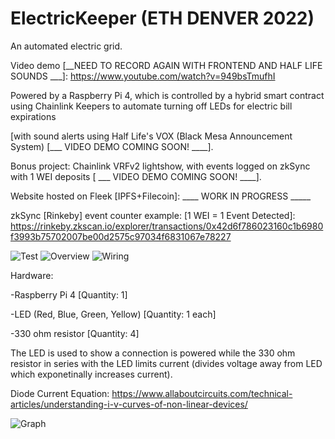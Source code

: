 # ElectricKeeper (ETH DENVER 2022)

An automated electric grid.

Video demo [__NEED TO RECORD AGAIN WITH FRONTEND AND HALF LIFE SOUNDS ___]: https://www.youtube.com/watch?v=949bsTmufhI


Powered by a Raspberry Pi 4, which is controlled by a hybrid smart contract using Chainlink Keepers to automate turning off LEDs for electric bill expirations 

[with sound alerts using Half Life's VOX (Black Mesa Announcement System) [___ VIDEO DEMO COMING SOON! ____].

Bonus project: Chainlink VRFv2 lightshow, with events logged on zkSync with 1 WEI deposits [ ___ VIDEO DEMO COMING SOON! ____].


Website hosted on Fleek [IPFS+Filecoin]: ____ WORK IN PROGRESS _____

zkSync [Rinkeby] event counter example: [1 WEI = 1 Event Detected]:
https://rinkeby.zkscan.io/explorer/transactions/0x42d6f786023160c1b6980f3993b75702007be00d2575c97034f6831067e78227

<img src="https://github.com/MarcusWentz/ElectricKeeper/blob/main/images/animation4.gif" alt="Test"/>
<img src="https://github.com/MarcusWentz/ElectricalEthereum/blob/main/images/overview3.png" alt="Overview"/>
<img src="https://github.com/MarcusWentz/ElectricalEthereum/blob/main/images/wiring2.png" alt="Wiring"/>

Hardware: 

-Raspberry Pi 4 [Quantity: 1]

-LED (Red, Blue, Green, Yellow) [Quantity: 1 each]

-330 ohm resistor [Quantity: 4]

The LED is used to show a connection is powered while the 330 ohm resistor in series with the LED limits current (divides voltage away from LED which exponetinally increases current).

Diode Current Equation: https://www.allaboutcircuits.com/technical-articles/understanding-i-v-curves-of-non-linear-devices/

<img src="https://github.com/MarcusWentz/ElectricalEthereum/blob/main/images/diode_graph.png" alt="Graph"/>


